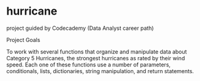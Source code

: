 # hurricane
project guided by Codecademy (Data Analyst career path)

Project Goals

To work with several functions that organize and manipulate data about Category 5 Hurricanes, 
the strongest hurricanes as rated by their wind speed. Each one of these functions use a number of parameters, 
conditionals, lists, dictionaries, string manipulation, and return statements.
